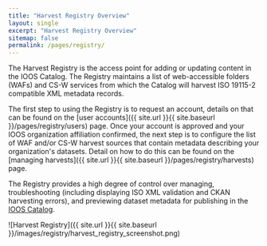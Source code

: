 ```yaml
---
title: "Harvest Registry Overview"
layout: single
excerpt: "Harvest Registry Overview"
sitemap: false
permalink: /pages/registry/
---
```

The Harvest Registry is the access point for adding or updating content in the
IOOS Catalog.  The Registry maintains a list of web-accessible folders (WAFs) and
CS-W services from which the Catalog will harvest ISO 19115-2 compatible XML metadata
records.

The first step to using the Registry is to request an account, details on that can be
found on the [user accounts]({{ site.url }}{{ site.baseurl }}/pages/registry/users) page.  Once
your account is approved and your IOOS organization affiliation confirmed, the next step is to configure
the list of WAF and/or CS-W harvest sources that contain metadata describing your organization's
datasets.  Detail on how to do this can be found on the [managing harvests]({{ site.url }}{{ site.baseurl }}/pages/registry/harvests)
page.

The Registry provides a high degree of control over managing, troubleshooting (including displaying
ISO XML validation and CKAN harvesting errors), and previewing dataset metadata for publishing in the
[IOOS Catalog](https://data.ioos.us/).

![Harvest Registry]({{ site.url }}{{ site.baseurl }}/images/registry/harvest_registry_screenshot.png)
